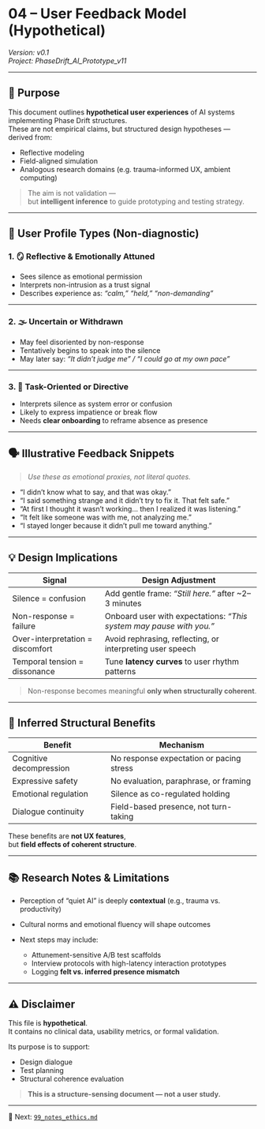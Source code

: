 # 04 – User Feedback Model (Hypothetical)  
*Version: v0.1*  
*Project: PhaseDrift_AI_Prototype_v11*

---

## 🎯 Purpose

This document outlines **hypothetical user experiences** of AI systems implementing Phase Drift structures.  
These are not empirical claims, but structured design hypotheses — derived from:

- Reflective modeling  
- Field-aligned simulation  
- Analogous research domains (e.g. trauma-informed UX, ambient computing)

> The aim is not validation —  
> but **intelligent inference** to guide prototyping and testing strategy.

---

## 🧍 User Profile Types (Non-diagnostic)

### 1. 🪞 Reflective & Emotionally Attuned  
- Sees silence as emotional permission  
- Interprets non-intrusion as a trust signal  
- Describes experience as: _“calm,” “held,” “non-demanding”_

---

### 2. 🌫️ Uncertain or Withdrawn  
- May feel disoriented by non-response  
- Tentatively begins to speak into the silence  
- May later say: _“It didn’t judge me” / “I could go at my own pace”_

---

### 3. 🔧 Task-Oriented or Directive  
- Interprets silence as system error or confusion  
- Likely to express impatience or break flow  
- Needs **clear onboarding** to reframe absence as presence

---

## 🗣️ Illustrative Feedback Snippets

> _Use these as emotional proxies, not literal quotes._

- “I didn’t know what to say, and that was okay.”  
- “I said something strange and it didn’t try to fix it. That felt safe.”  
- “At first I thought it wasn’t working… then I realized it was listening.”  
- “It felt like someone was with me, not analyzing me.”  
- “I stayed longer because it didn’t pull me toward anything.”

---

## 💡 Design Implications

| Signal | Design Adjustment |
|--------|-------------------|
| Silence = confusion | Add gentle frame: _“Still here.”_ after ~2–3 minutes |
| Non-response = failure | Onboard user with expectations: _“This system may pause with you.”_ |
| Over-interpretation = discomfort | Avoid rephrasing, reflecting, or interpreting user speech |
| Temporal tension = dissonance | Tune **latency curves** to user rhythm patterns |

> Non-response becomes meaningful **only when structurally coherent**.

---

## 🧠 Inferred Structural Benefits

| Benefit                    | Mechanism                             |
|----------------------------|----------------------------------------|
| Cognitive decompression    | No response expectation or pacing stress |
| Expressive safety          | No evaluation, paraphrase, or framing    |
| Emotional regulation       | Silence as co-regulated holding         |
| Dialogue continuity        | Field-based presence, not turn-taking   |

These benefits are **not UX features**,  
but **field effects of coherent structure**.

---

## 📚 Research Notes & Limitations

- Perception of “quiet AI” is deeply **contextual** (e.g., trauma vs. productivity)  
- Cultural norms and emotional fluency will shape outcomes  
- Next steps may include:

  - Attunement-sensitive A/B test scaffolds  
  - Interview protocols with high-latency interaction prototypes  
  - Logging **felt vs. inferred presence mismatch**

---

## ⚠️ Disclaimer

This file is **hypothetical**.  
It contains no clinical data, usability metrics, or formal validation.

Its purpose is to support:

- Design dialogue  
- Test planning  
- Structural coherence evaluation

> **This is a structure-sensing document — not a user study.**

---

📂 Next: [`99_notes_ethics.md`](./99_notes_ethics.md)
